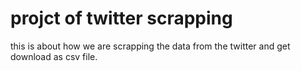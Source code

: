# projct of twitter scrapping
this is about how we are scrapping the data from the twitter and get download as csv file.
